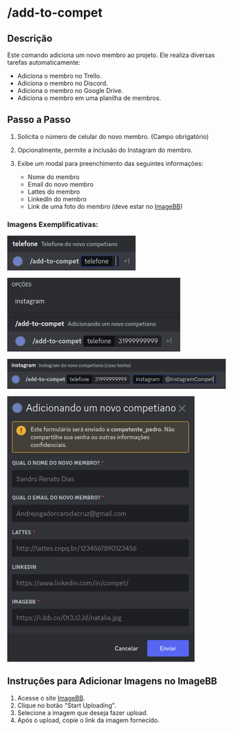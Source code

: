 # /add-to-compet

## Descrição

Este comando adiciona um novo membro ao projeto. Ele realiza diversas tarefas automaticamente:
- Adiciona o membro no Trello.
- Adiciona o membro no Discord.
- Adiciona o membro no Google Drive.
- Adiciona o membro em uma planilha de membros.

## Passo a Passo
1. Solicita o número de celular do novo membro. (Campo obrigatório)

2. Opcionalmente, permite a inclusão do Instagram do membro.

3. Exibe um modal para preenchimento das seguintes informações:
    - Nome do membro
    - Email do novo membro
    - Lattes do membro
    - LinkedIn do membro
    - Link de uma foto do membro (deve estar no [ImageBB](#instruções-para-adicionar-imagens-no-imagebb))

### Imagens Exemplificativas:

![Adicionar número de celular do novo membro](./assets/add-to-compet-1.png)

![Adicionar Instagram do novo membro](./assets/add-to-compet-2.png)

![Adicionar Instagram do novo membro](./assets/add-to-compet-3.png)

![Adicionar nome, email, lattes, linkeding e imagem do novo membro](./assets/add-to-compet-4.png)


## Instruções para Adicionar Imagens no ImageBB

1. Acesse o site [ImageBB](https://imgbb.com/).
2. Clique no botão "Start Uploading".
3. Selecione a imagem que deseja fazer upload.
4. Após o upload, copie o link da imagem fornecido.